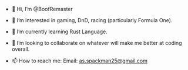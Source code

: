 - 👋 Hi, I’m @BoofRemaster

- 👀 I’m interested in gaming, DnD, racing (particularly Formula One).

- 🌱 I’m currently learning Rust Language.

- 💞️ I’m looking to collaborate on whatever will make me better at coding overall.

- 📫 How to reach me:
     Email: as.spackman25@gmail.com

<!---
BoofRemaster/BoofRemaster is a ✨ special ✨ repository because its `README.md` (this file) appears on your GitHub profile.
You can click the Preview link to take a look at your changes.
--->
